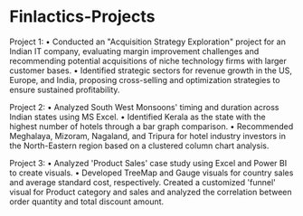 # Finlactics-Projects
Project 1:
 • Conducted an "Acquisition Strategy Exploration" project for an Indian IT company, evaluating margin improvement challenges and recommending potential acquisitions of niche technology firms with larger customer bases.
 • Identified strategic sectors for revenue growth in the US, Europe, and India, proposing cross-selling and optimization strategies to ensure sustained profitability.
 
Project 2:
 • Analyzed South West Monsoons' timing and duration across Indian states using MS Excel.
 • Identified Kerala as the state with the highest number of hotels through a bar graph comparison.
 • Recommended Meghalaya, Mizoram, Nagaland, and Tripura for hotel industry investors in the North-Eastern region based on a clustered column chart analysis.
 
Project 3:
 • Analyzed 'Product Sales' case study using Excel and Power BI to create visuals.
 • Developed TreeMap and Gauge visuals for country sales and average standard cost, respectively.
Created a customized 'funnel' visual for Product category and sales and analyzed the correlation between order quantity and total discount amount.
